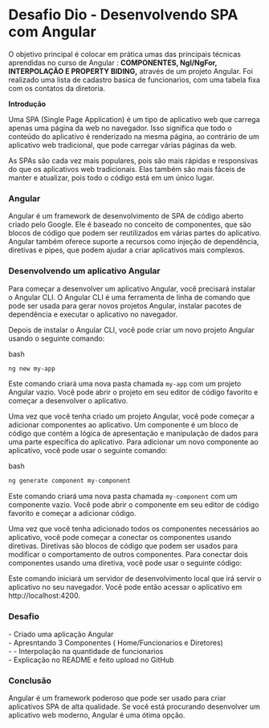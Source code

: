 <h1> Desafio Dio -  Desenvolvendo SPA com Angular</h1>

<p>
     O objetivo principal é colocar em prática umas das principais técnicas aprendidas no curso de Angular : <strong>COMPONENTES, Ngl/NgFor, INTERPOLAÇÃO E PROPERTY BIDING,</strong> através de um projeto Angular.
    Foi realizado uma lista de cadastro basica de funcionarios, com uma tabela fixa com os contatos da diretoria. </p>



**Introdução**

Uma SPA (Single Page Application) é um tipo de aplicativo web que carrega apenas uma página da web no navegador. Isso significa que todo o conteúdo do aplicativo é renderizado na mesma página, ao contrário de um aplicativo web tradicional, que pode carregar várias páginas da web.

As SPAs são cada vez mais populares, pois são mais rápidas e responsivas do que os aplicativos web tradicionais. Elas também são mais fáceis de manter e atualizar, pois todo o código está em um único lugar.

### **Angular**

Angular é um framework de desenvolvimento de SPA de código aberto criado pelo Google. Ele é baseado no conceito de componentes, que são blocos de código que podem ser reutilizados em várias partes do aplicativo. Angular também oferece suporte a recursos como injeção de dependência, diretivas e pipes, que podem ajudar a criar aplicativos mais complexos.



### **Desenvolvendo um aplicativo Angular**

Para começar a desenvolver um aplicativo Angular, você precisará instalar o Angular CLI. O Angular CLI é uma ferramenta de linha de comando que pode ser usada para gerar novos projetos Angular, instalar pacotes de dependência e executar o aplicativo no navegador.

Depois de instalar o Angular CLI, você pode criar um novo projeto Angular usando o seguinte comando:

bash

```bash
ng new my-app
```

Este comando criará uma nova pasta chamada `my-app` com um projeto Angular vazio. Você pode abrir o projeto em seu editor de código favorito e começar a desenvolver o aplicativo.

Uma vez que você tenha criado um projeto Angular, você pode começar a adicionar componentes ao aplicativo. Um componente é um bloco de código que contém a lógica de apresentação e manipulação de dados para uma parte específica do aplicativo. Para adicionar um novo componente ao aplicativo, você pode usar o seguinte comando:

bash

```bash
ng generate component my-component
```

Este comando criará uma nova pasta chamada `my-component` com um componente vazio. Você pode abrir o componente em seu editor de código favorito e começar a adicionar código.

Uma vez que você tenha adicionado todos os componentes necessários ao aplicativo, você pode começar a conectar os componentes usando diretivas. Diretivas são blocos de código que podem ser usados para modificar o comportamento de outros componentes. Para conectar dois componentes usando uma diretiva, você pode usar o seguinte código:

Este comando iniciará um servidor de desenvolvimento local que irá servir o aplicativo no seu navegador. Você pode então acessar o aplicativo em http://localhost:4200.



### **Desafio**

<p>
- Criado uma aplicação Angular <br>
- Apresntando 3 Componentes ( Home/Funcionarios e Diretores) <br>- 
- Interpolação na quantidade de funcionarios<br>
- Explicação no README e feito upload no GitHub<br>

</p>



### **Conclusão**

Angular é um framework poderoso que pode ser usado para criar aplicativos SPA de alta qualidade. Se você está procurando desenvolver um aplicativo web moderno, Angular é uma ótima opção.



